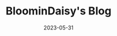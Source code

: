 ---
date: 2023-05-31
title: BloominDaisy's Blog
image: thumbnails/blog_splash.png
images:
- images/thumbnails/blog_splash.png
description: "Blogs about Brookhaven RP Updates, exiting news, and new findings"
Categories: ["blog"]
---